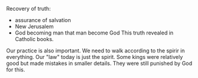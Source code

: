 Recovery of truth:
- assurance of salvation
- New Jerusalem
- God becoming man that man become God
This truth revealed in Catholic books.

Our practice is also important. We need to
walk according to the spirir in everything.
Our "law" today is just the spirit. Some
kings were relatively good but made mistakes
in smaller details. They were still punished
by God for this.
